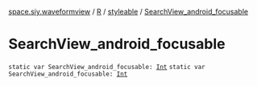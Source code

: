 [space.siy.waveformview](../../index.md) / [R](../index.md) / [styleable](index.md) / [SearchView_android_focusable](./-search-view_android_focusable.md)

# SearchView_android_focusable

`static var SearchView_android_focusable: `[`Int`](https://kotlinlang.org/api/latest/jvm/stdlib/kotlin/-int/index.html)
`static var SearchView_android_focusable: `[`Int`](https://kotlinlang.org/api/latest/jvm/stdlib/kotlin/-int/index.html)